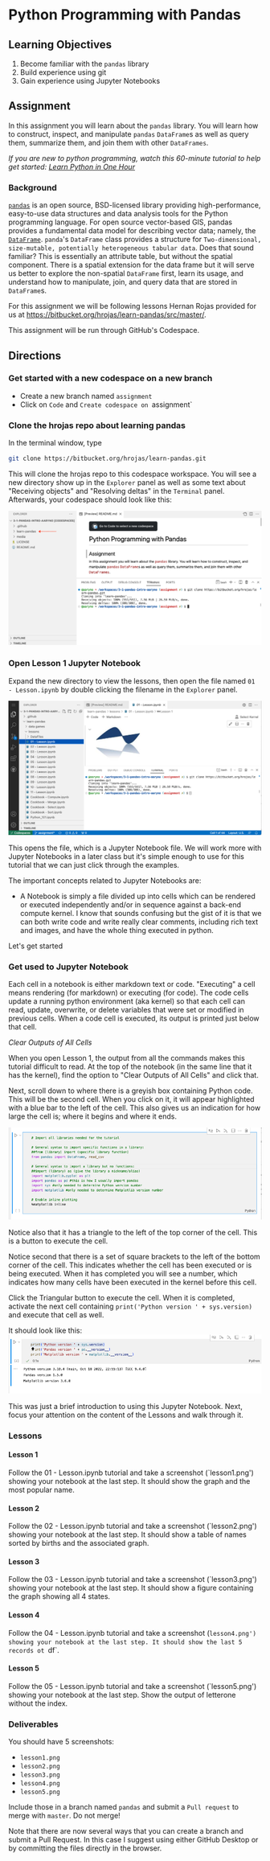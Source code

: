 # Python Programming with Pandas

## Learning Objectives
1. Become familiar with the `pandas` library
2. Build experience using git
3. Gain experience using Jupyter Notebooks

## Assignment
In this assignment you will learn about the `pandas` library. You will learn how to construct, inspect, and manipulate `pandas` `DataFrame`s as well as query them, summarize them, and join them with other `DataFrames`.

_If you are new to python programming, watch this 60-minute tutorial to help get started: [Learn Python in One Hour](https://www.youtube.com/watch?v=kqtD5dpn9C8&ab_channel=ProgrammingwithMosh)_

### Background
[`pandas`](https://pandas.pydata.org/pandas-docs/stable/index.html) is an open source, BSD-licensed library providing high-performance, easy-to-use data structures and data analysis tools for the Python programming language. For open source vector-based GIS, pandas provides a fundamental data model for describing vector data; namely, the [`DataFrame`](https://pandas.pydata.org/docs/reference/api/pandas.DataFrame.html). `panda`'s `DataFrame` class provides a structure for `Two-dimensional, size-mutable, potentially heterogeneous tabular data`. Does that sound familiar? This is essentially an attribute table, but without the spatial component. There is a spatial extension for the data frame but it will serve us better to explore the non-spatial `DataFrame` first, learn its usage, and understand how to manipulate, join, and query data that are stored in `DataFrame`s.

For this assignment we will be following lessons Hernan Rojas provided for us at https://bitbucket.org/hrojas/learn-pandas/src/master/.

This assignment will be run through GitHub's Codespace.

## Directions
### Get started with a new codespace on a new branch
- Create a new branch named `assignment`
- Click on `Code` and `Create codespace on `assignment`

### Clone the hrojas repo about learning pandas
In the terminal window, type
```bash
git clone https://bitbucket.org/hrojas/learn-pandas.git
```
This will clone the hrojas repo to this codespace workspace. You will see a new directory show up in the `Explorer` panel as well as some text about "Receiving objects" and "Resolving deltas" in the `Terminal` panel. Afterwards, your codespace should look like this:

![git-clone-learn-pandas.png](./media/git-clone-learn-pandas.png)

### Open Lesson 1 Jupyter Notebook

Expand the new directory to view the lessons, then open the file named `01 - Lesson.ipynb` by double clicking the filename in the `Explorer` panel.

![learn-pandas-lesson1.png](./media/learn-pandas-lesson1.png)

This opens the file, which is a Jupyter Notebook file. We will work more with Jupyter Notebooks in a later class but it's simple enough to use for this tutorial that we can just click through the examples.

The important concepts related to Jupyter Notebooks are:
- A Notebook is simply a file divided up into cells which can be rendered or executed independently and/or in sequence against a back-end compute kernel. I know that sounds confusing but the gist of it is that we can both write code and write really clear comments, including rich text and images, and have the whole thing executed in python. 

Let's get started

### Get used to Jupyter Notebook
Each cell in a notebook is either markdown text or code. "Executing" a cell means rendering (for markdown) or executing (for code). The code cells update a running python environment (aka kernel) so that each cell can read, update, overwrite, or delete variables that were set or modified in previous cells. When a code cell is executed, its output is printed just below that cell.

_Clear Outputs of All Cells_

When you open Lesson 1, the output from all the commands makes this tutorial difficult to read. At the top of the notebook (in the same line that it has the kernel), find the option to "Clear Outputs of All Cells" and click that. 

Next, scroll down to where there is a greyish box containing Python code. This will be the second cell. When you click on it, it will appear highlighted with a blue bar to the left of the cell. This also gives us an indication for how large the cell is; where it begins and where it ends. 

![jupyter-python-cell.png](./media/jupyter-python-cell.png)

Notice also that it has a triangle to the left of the top corner of the cell. This is a button to execute the cell.

Notice second that there is a set of square brackets to the left of the bottom corner of the cell. This indicates whether the cell has been executed or is being executed. When it has completed you will see a number, which indicates how many cells have been executed in the kernel before this cell.

Click the Triangular button to execute the cell. When it is completed, activate the next cell containing `print('Python version ' + sys.version)` and execute that cell as well.

It should look like this:
![lesson1-python-version.png](./media/lesson1-python-version.png)

This was just a brief introduction to using this Jupyter Notebook. Next, focus your attention on the content of the Lessons and walk through it.

### Lessons

#### Lesson 1
Follow the 01 - Lesson.ipynb tutorial and take a screenshot (`lesson1.png') showing your notebook at the last step. It should show the graph and the most popular name.

#### Lesson 2
Follow the 02 - Lesson.ipynb tutorial and take a screenshot (`lesson2.png') showing your notebook at the last step. It should show a table of names sorted by births and the associated graph.

#### Lesson 3
Follow the 03 - Lesson.ipynb tutorial and take a screenshot (`lesson3.png') showing your notebook at the last step. It should show a figure containing the graph showing all 4 states.

#### Lesson 4
Follow the 04 - Lesson.ipynb tutorial and take a screenshot (`lesson4.png') showing your notebook at the last step. It should show the last 5 records ot `df`.

#### Lesson 5
Follow the 05 - Lesson.ipynb tutorial and take a screenshot (`lesson5.png') showing your notebook at the last step. Show the output of letterone without the index.

### Deliverables
You should have 5 screenshots:
- `lesson1.png`
- `lesson2.png`
- `lesson3.png`
- `lesson4.png`
- `lesson5.png`

Include those in a branch named `pandas` and submit a `Pull request` to merge with `master`. Do not merge!

Note that there are now several ways that you can create a branch and submit a Pull Request. In this case I suggest using either GitHub Desktop or by committing the files directly in the browser.
